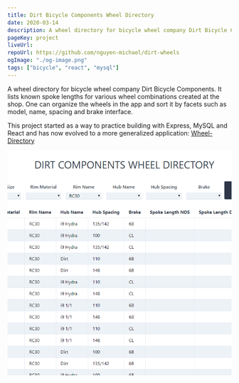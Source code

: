 ```yaml
---
title: Dirt Bicycle Components Wheel Directory
date: 2020-03-14
description: A wheel directory for bicycle wheel company Dirt Bicycle Components. 
pageKey: project
liveUrl:
repoUrl: https://github.com/nguyen-michael/dirt-wheels
ogImage: "./og-image.png"
tags: ["bicycle", "react", "mysql"]
---
```


A wheel directory for bicycle wheel company Dirt Bicycle Components. It lists known spoke lengths for various wheel combinations created at the shop. One can organize the wheels in the app and sort it by facets such as model, name, spacing and brake interface.

This project started as a way to practice building with Express, MySQL and React and has now evolved to a more generalized application: [Wheel-Directory](https://github.com/nguyen-michael/wheel-directory)

![Screenshot of Dirt Wheel App](./dirt-wheels.png)
